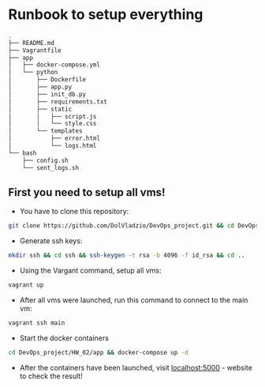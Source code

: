 # Runbook to setup everything

```sh
.
├── README.md
├── Vagrantfile
├── app
│   ├── docker-compose.yml
│   └── python
│       ├── Dockerfile
│       ├── app.py
│       ├── init_db.py
│       ├── requirements.txt
│       ├── static
│       │   ├── script.js
│       │   └── style.css
│       └── templates
│           ├── error.html
│           └── logs.html
└── bash
    ├── config.sh
    └── sent_logs.sh
```

## First you need to setup all vms! 

- You have to clone this repository:
```sh
git clone https://github.com/DolVladzio/DevOps_project.git && cd DevOps_project
```

- Generate ssh keys:
```sh
mkdir ssh && cd ssh && ssh-keygen -t rsa -b 4096 -f id_rsa && cd ..
```

- Using the Vargant command, setup all vms:
```sh
vagrant up
```

- After all vms were launched, run this command to connect to the main vm:
```sh
vagrant ssh main
```

- Start the docker containers
```sh
cd DevOps_project/HW_02/app && docker-compose up -d
```

- After the containers have been launched, visit [localhost:5000] - website to check the result!

[//]: # (These are reference links)
[localhost:5000]: <http://localhost:5000>
